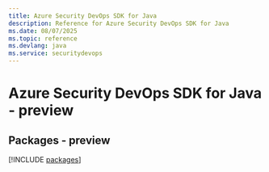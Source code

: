 ```yaml
---
title: Azure Security DevOps SDK for Java
description: Reference for Azure Security DevOps SDK for Java
ms.date: 08/07/2025
ms.topic: reference
ms.devlang: java
ms.service: securitydevops
---
```

# Azure Security DevOps SDK for Java - preview
## Packages - preview
[!INCLUDE [packages](security-devops-index.md)]